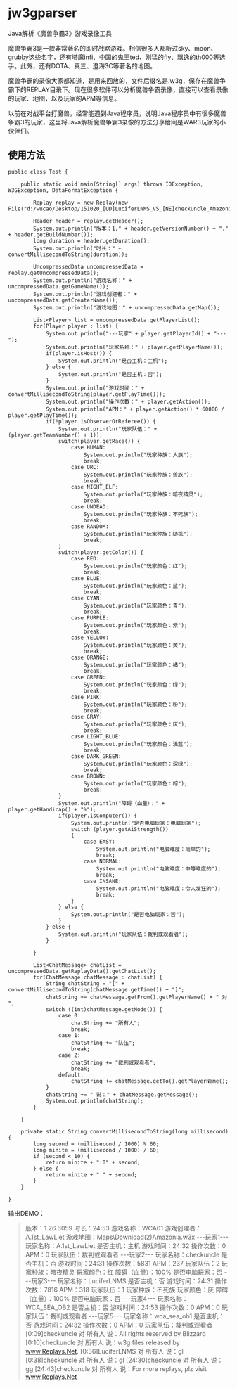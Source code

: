 # jw3gparser
Java解析《魔兽争霸3》游戏录像工具

魔兽争霸3是一款非常著名的即时战略游戏。相信很多人都听过sky、moon、grubby这些名字，还有塔魔infi、中国的鬼王ted、刚猛的fly、飘逸的th000等选手。此外，还有DOTA、真三、澄海3C等著名的地图。

魔兽争霸的录像大家都知道，是用来回放的，文件后缀名是.w3g，保存在魔兽争霸下的REPLAY目录下。现在很多软件可以分析魔兽争霸录像，直接可以查看录像的玩家、地图，以及玩家的APM等信息。

以前在对战平台打魔兽，经常能遇到Java程序员，说明Java程序员中有很多魔兽争霸3的玩家，这里将Java解析魔兽争霸3录像的方法分享给同是WAR3玩家的小伙伴们。

## 使用方法

```
public class Test {

	public static void main(String[] args) throws IOException, W3GException, DataFormatException {
		
		Replay replay = new Replay(new File("d:/wucao/Desktop/151020_[UD]LuciferLNMS_VS_[NE]checkuncle_Amazonia_RN.w3g"));
		
		Header header = replay.getHeader();
        System.out.println("版本：1." + header.getVersionNumber() + "." + header.getBuildNumber());
        long duration = header.getDuration();
        System.out.println("时长：" + convertMillisecondToString(duration));
        
        UncompressedData uncompressedData = replay.getUncompressedData();
        System.out.println("游戏名称：" + uncompressedData.getGameName());
        System.out.println("游戏创建者：" + uncompressedData.getCreaterName());
        System.out.println("游戏地图：" + uncompressedData.getMap());
        
        List<Player> list = uncompressedData.getPlayerList();
        for(Player player : list) {
        	System.out.println("---玩家" + player.getPlayerId() + "---");
        	System.out.println("玩家名称：" + player.getPlayerName());
        	if(player.isHost()) {
        		System.out.println("是否主机：主机");
        	} else {
        		System.out.println("是否主机：否");
        	}
        	System.out.println("游戏时间：" + convertMillisecondToString(player.getPlayTime()));
        	System.out.println("操作次数：" + player.getAction());
        	System.out.println("APM：" + player.getAction() * 60000 / player.getPlayTime());
        	if(!player.isObserverOrReferee()) {
        		System.out.println("玩家队伍：" + (player.getTeamNumber() + 1));
        		switch(player.getRace()) {
        			case HUMAN:
        				System.out.println("玩家种族：人族");
        				break;
        			case ORC:
        				System.out.println("玩家种族：兽族");
        				break;
        			case NIGHT_ELF:
        				System.out.println("玩家种族：暗夜精灵");
        				break;
        			case UNDEAD:
        				System.out.println("玩家种族：不死族");
        				break;
        			case RANDOM:
        				System.out.println("玩家种族：随机");
        				break;
        		}
        		switch(player.getColor()) {
	        		case RED:
	    				System.out.println("玩家颜色：红");
	    				break;
	    			case BLUE:
	    				System.out.println("玩家颜色：蓝");
	    				break;
	    			case CYAN:
	    				System.out.println("玩家颜色：青");
	    				break;
	    			case PURPLE:
	    				System.out.println("玩家颜色：紫");
	    				break;
	    			case YELLOW:
	    				System.out.println("玩家颜色：黄");
	    				break;
	    			case ORANGE:
	    				System.out.println("玩家颜色：橘");
	    				break;
	    			case GREEN:
	    				System.out.println("玩家颜色：绿");
	    				break;
	    			case PINK:
	    				System.out.println("玩家颜色：粉");
	    				break;
	    			case GRAY:
	    				System.out.println("玩家颜色：灰");
	    				break;
	    			case LIGHT_BLUE:
	    				System.out.println("玩家颜色：浅蓝");
	    				break;
	    			case DARK_GREEN:
	    				System.out.println("玩家颜色：深绿");
	    				break;
	    			case BROWN:
	    				System.out.println("玩家颜色：棕");
	    				break;
        		}
        		System.out.println("障碍（血量）：" + player.getHandicap() + "%");
        		if(player.isComputer()) {
        			System.out.println("是否电脑玩家：电脑玩家");
        			switch (player.getAiStrength())
					{
						case EASY:
							System.out.println("电脑难度：简单的");
							break;
						case NORMAL:
							System.out.println("电脑难度：中等难度的");
							break;
						case INSANE:
							System.out.println("电脑难度：令人发狂的");
							break;
					}
        		} else {
        			System.out.println("是否电脑玩家：否");
        		}
        	} else {
        		System.out.println("玩家队伍：裁判或观看者");
        	}
        	
        }
        
        List<ChatMessage> chatList = uncompressedData.getReplayData().getChatList();
        for(ChatMessage chatMessage : chatList) {
        	String chatString = "[" + convertMillisecondToString(chatMessage.getTime()) + "]";
        	chatString += chatMessage.getFrom().getPlayerName() + " 对 ";
        	switch ((int)chatMessage.getMode()) {
				case 0:
					chatString += "所有人";
					break;
				case 1:
					chatString += "队伍";
					break;
				case 2:
					chatString += "裁判或观看者";
					break;
				default:
					chatString += chatMessage.getTo().getPlayerName();
			}
        	chatString += " 说：" + chatMessage.getMessage();
        	System.out.println(chatString);
        }  
          
	}
	
	private static String convertMillisecondToString(long millisecond) {  
        long second = (millisecond / 1000) % 60;  
        long minite = (millisecond / 1000) / 60;  
        if (second < 10) {
            return minite + ":0" + second;  
        } else {  
            return minite + ":" + second;  
        }  
    } 

}
```

输出DEMO：


>版本：1.26.6059
时长：24:53
游戏名称：WCA01
游戏创建者：A.1st_LawLiet
游戏地图：Maps\Download\(2)Amazonia.w3x
---玩家1---
玩家名称：A.1st_LawLiet
是否主机：主机
游戏时间：24:32
操作次数：0
APM：0
玩家队伍：裁判或观看者
---玩家2---
玩家名称：checkuncle
是否主机：否
游戏时间：24:31
操作次数：5831
APM：237
玩家队伍：2
玩家种族：暗夜精灵
玩家颜色：红
障碍（血量）：100%
是否电脑玩家：否
---玩家3---
玩家名称：LuciferLNMS
是否主机：否
游戏时间：24:31
操作次数：7816
APM：318
玩家队伍：1
玩家种族：不死族
玩家颜色：灰
障碍（血量）：100%
是否电脑玩家：否
---玩家4---
玩家名称：WCA_SEA_OB2
是否主机：否
游戏时间：24:53
操作次数：0
APM：0
玩家队伍：裁判或观看者
---玩家5---
玩家名称：wca_sea_ob1
是否主机：否
游戏时间：24:32
操作次数：0
APM：0
玩家队伍：裁判或观看者
[0:09]checkuncle 对 所有人 说：All rights reserved by Blizzard
[0:10]checkuncle 对 所有人 说：w3g files released by www.Replays.Net.
[0:36]LuciferLNMS 对 所有人 说：gl
[0:38]checkuncle 对 所有人 说：gl
[24:30]checkuncle 对 所有人 说：gg
[24:43]checkuncle 对 所有人 说：For more replays, plz visit www.Replays.Net